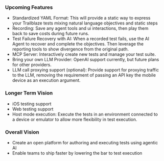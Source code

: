 ### Upcoming Features

- Standardized YAML Format: This will provide a static way to express your Trailblaze tests mixing natural language
  objectives and static steps
- Recording: Save any agent tools and ui interactions, then play them back to save costs during future runs.
- Test Failure Recovery with AI: When a recorded test fails, use the AI Agent to recover and complete the objectives.
  Then leverage the reporting tools to show divergence from the original path.
- MCP Server: Interactively create new tests and manage your test suite.
- Bring your own LLM Provider: OpenAI support currently, but future plans for other providers.
- LLM call proxying support (optional): Provide support for proxying traffic to the LLM, removing the requirement of
  passing an API key the mobile device as an execution argument.

### Longer Term Vision

- iOS testing support
- Web testing support
- Host mode execution: Execute the tests in an environment connected to a device or emulator to allow more flexibility
  in test execution.

### Overall Vision

- Create an open platform for authoring and executing tests using agentic AI
- Enable teams to ship faster by lowering the bar to test execution
